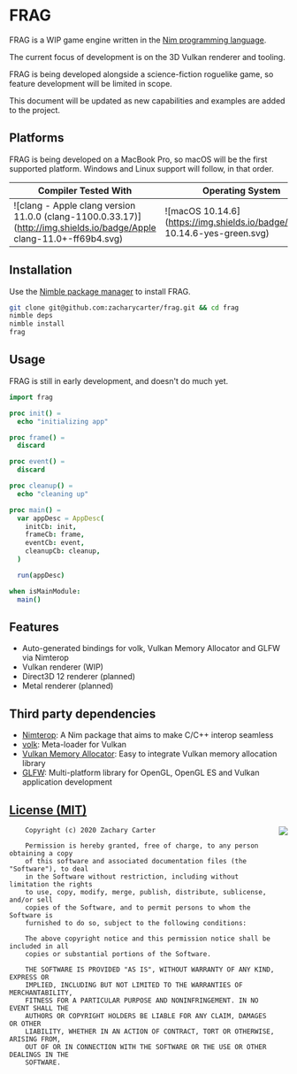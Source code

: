 # FRAG

FRAG is a WIP game engine written in the [Nim programming language](https://nim-lang.org).

The current focus of development is on the 3D Vulkan renderer and tooling. 

FRAG is being developed alongside a science-fiction roguelike game, so feature development will be limited in scope.

This document will be updated as new capabilities and examples are added to the project.

## Platforms

FRAG is being developed on a MacBook Pro, so macOS will be the first supported platform. Windows and Linux support will follow, in that order.

| Compiler Tested With | Operating System |
| -------- | ---------------- |
| ![clang - Apple clang version 11.0.0 (clang-1100.0.33.17)](http://img.shields.io/badge/Apple clang-11.0+-ff69b4.svg) | ![macOS 10.14.6](https://img.shields.io/badge/macOS 10.14.6-yes-green.svg) |

## Installation

Use the [Nimble package manager](https://github.com/nim-lang/nimble) to install FRAG.

```bash
git clone git@github.com:zacharycarter/frag.git && cd frag
nimble deps
nimble install
frag
```

## Usage

FRAG is still in early development, and doesn't do much yet. 

```nim
import frag

proc init() =
  echo "initializing app"

proc frame() =
  discard

proc event() =
  discard

proc cleanup() =
  echo "cleaning up"

proc main() =
  var appDesc = AppDesc(
    initCb: init,
    frameCb: frame,
    eventCb: event,
    cleanupCb: cleanup,
  )

  run(appDesc)

when isMainModule:
  main()
```

## Features

* Auto-generated bindings for volk, Vulkan Memory Allocator and GLFW via Nimterop
* Vulkan renderer (WIP)
* Direct3D 12 renderer (planned)
* Metal renderer (planned)

## Third party dependencies

* [Nimterop](https://github.com/nimterop/nimterop): A Nim package that aims to make C/C++ interop seamless
* [volk](https://github.com/zeux/volk): Meta-loader for Vulkan
* [Vulkan Memory Allocator](https://github.com/GPUOpen-LibrariesAndSDKs/VulkanMemoryAllocator): Easy to integrate Vulkan memory allocation library
* [GLFW](https://github.com/glfw/glfw): Multi-platform library for OpenGL, OpenGL ES and Vulkan application development

[License (MIT)](https://raw.githubusercontent.com/zacharycarter/frag/master/LICENSE.md)
--------------------------------------------------------------------------------------------

<a href="http://opensource.org/licenses/MIT" target="_blank">
<img align="right" src="http://opensource.org/trademarks/opensource/OSI-Approved-License-100x137.png">
</a>

        Copyright (c) 2020 Zachary Carter

        Permission is hereby granted, free of charge, to any person obtaining a copy
        of this software and associated documentation files (the "Software"), to deal
        in the Software without restriction, including without limitation the rights
        to use, copy, modify, merge, publish, distribute, sublicense, and/or sell
        copies of the Software, and to permit persons to whom the Software is
        furnished to do so, subject to the following conditions:

        The above copyright notice and this permission notice shall be included in all
        copies or substantial portions of the Software.

        THE SOFTWARE IS PROVIDED "AS IS", WITHOUT WARRANTY OF ANY KIND, EXPRESS OR
        IMPLIED, INCLUDING BUT NOT LIMITED TO THE WARRANTIES OF MERCHANTABILITY,
        FITNESS FOR A PARTICULAR PURPOSE AND NONINFRINGEMENT. IN NO EVENT SHALL THE
        AUTHORS OR COPYRIGHT HOLDERS BE LIABLE FOR ANY CLAIM, DAMAGES OR OTHER
        LIABILITY, WHETHER IN AN ACTION OF CONTRACT, TORT OR OTHERWISE, ARISING FROM,
        OUT OF OR IN CONNECTION WITH THE SOFTWARE OR THE USE OR OTHER DEALINGS IN THE
        SOFTWARE.
